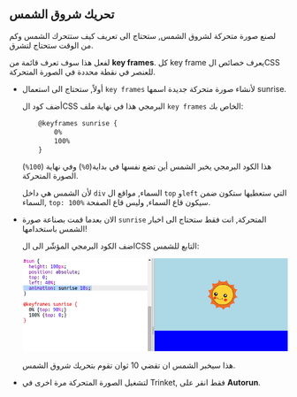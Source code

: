 ## تحريك شروق الشمس

لصنع صورة متحركة لشروق الشمس, ستحتاج الى تعريف كيف ستتحرك الشمس وكم من الوقت ستحتاج لتشرق.

لفعل هذا سوف تعرف قائمة من **key frames**. كل key frame يعرف خصائص الCSS للعنصر في نقطة محددة في الصورة المتحركة.

+ أولاً, ستحتاج الى استعمال `key frames` لأنشاء صورة متحركة جديدة اسمها sunrise.
    
    أضف كود الCSS البرمجي هذا في نهاية ملف `key frames` الخاص بك:
    ```
        @keyframes sunrise {
            0%
            100%
        }
    ```    
    
    هذا الكود البرمجي يخبر الشمس أين تضع نفسها في بداية(`0%`) وفي نهاية (`100%`) الصورة المتحركة.
    
    لأن الشمس هي داخل `div` السماء, مواقع ال `top` و`left` التي ستعطيها ستكون ضمن السماء, `top: 100%` سيكون قاع السماء, وليس قاع الصفحة.

+ الان بعدما قمت بصناعة صورة `sunrise` المتحركة, انت فقط ستحتاج الى اخبار الشمس باستخدامها!
    
    اضف الكود البرمجي المؤشّر الى الCSS التابع للشمس:
    
    ![لقطة الشاشة](images/sunrise-sunrise.png)
    
    هذا سيخبر الشمس ان تقضي 10 ثوان تقوم بتحريك شروق الشمس.

+ لتشغيل الصورة المتحركة مرة اخرى في Trinket, فقط انقر على **Autorun**.